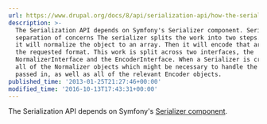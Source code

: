 ```yaml
---
url: https://www.drupal.org/docs/8/api/serialization-api/how-the-serializer-works
description: >-
  The Serialization API depends on Symfony's Serializer component. Serializer's
  separation of concerns The serializer splits the work into two steps. First,
  it will normalize the object to an array. Then it will encode that array into
  the requested format. This work is split across two interfaces, the
  NormalizerInterface and the EncoderInterface. When a Serializer is created,
  all of the Normalizer objects which might be necessary to handle the data are
  passed in, as well as all of the relevant Encoder objects.
published_time: '2013-01-25T21:27:46+00:00'
modified_time: '2016-10-13T17:43:31+00:00'
---
```

The Serialization API depends on Symfony's [Serializer component](http://symfony.com/doc/current/components/serializer.html). 